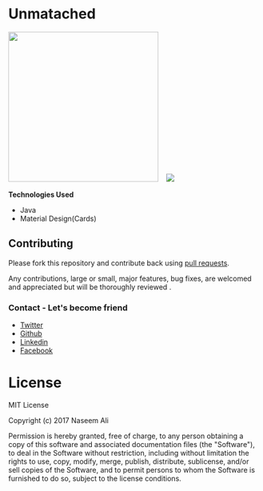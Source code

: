 # Unmatached

<img src="https://raw.githubusercontent.com/naseemali925/Unmatched/master/screens/main.jpg" width="300">&nbsp;&nbsp;&nbsp;
<img src="https://raw.githubusercontent.com/naseemali925/Unmatched/master/screens/next.jpg">
 
**Technologies Used**
<ul>
  <li>Java</li>
  <li>Material Design(Cards)</li>
</ul>

## Contributing

Please fork this repository and contribute back using
[pull requests](https://github.com/naseemali925/Unmatched/pulls).

Any contributions, large or small, major features, bug fixes, are welcomed and appreciated
but will be thoroughly reviewed .

### Contact - Let's become friend
- [Twitter](https://twitter.com/thisismenaseem)
- [Github](https://github.com/naseemali925)
- [Linkedin](https://www.linkedin.com/in/thisismenaseem/)
- [Facebook](https://www.facebook.com/naseem.ali.1466)
 
# License

MIT License

Copyright (c) 2017 Naseem Ali

Permission is hereby granted, free of charge, to any person obtaining a copy
of this software and associated documentation files (the "Software"), to deal
in the Software without restriction, including without limitation the rights
to use, copy, modify, merge, publish, distribute, sublicense, and/or sell
copies of the Software, and to permit persons to whom the Software is
furnished to do so, subject to the license conditions.

